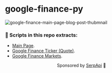 # google-finance-py

![google-finance-main-page-blog-post-thubmnail](https://user-images.githubusercontent.com/78694043/181481376-3cec602a-8a96-4c32-9d2f-29cb3c07fe62.png)

### 📜 Scripts in this repo extracts:

- [Main Page](https://github.com/dimitryzub/google-finance-py/blob/c68e294f0b096f5b38d9ac11994f792591cd6554/scrape-google-finance-main-page.py).
- [Google Finance Ticker (Quote)](https://github.com/dimitryzub/google-finance-py/blob/4bb104a2b32114dc62c231e2dcb023cfdeb4b75f/scrape_google_finance_ticker.py).
- [Google Finance Markets](https://github.com/dimitryzub/google-finance-py/blob/c68e294f0b096f5b38d9ac11994f792591cd6554/scrape_google_finance_markets.py).

<p align="center">
  Sponsored by <a href="https://serpapi.com/">SerpApi</a> 💜
</p>
